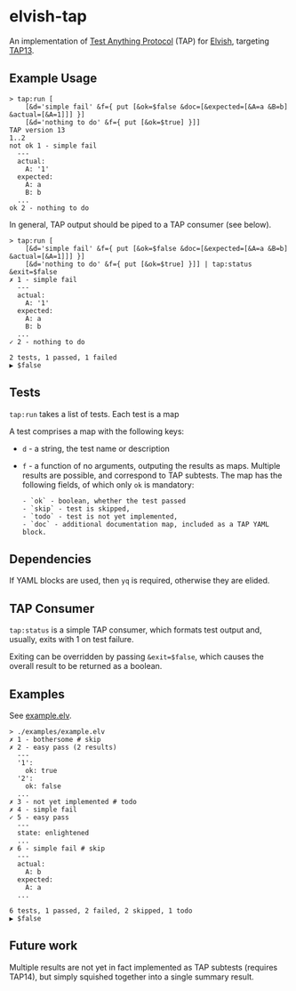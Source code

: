 # elvish-tap

An implementation of [Test Anything Protocol](https://testanything.org/) (TAP) for [Elvish](https://elv.sh/),
targeting [TAP13](https://testanything.org/tap-version-13-specification.html).

## Example Usage

```
> tap:run [
    [&d='simple fail' &f={ put [&ok=$false &doc=[&expected=[&A=a &B=b] &actual=[&A=1]]] }]
    [&d='nothing to do' &f={ put [&ok=$true] }]]
TAP version 13
1..2
not ok 1 - simple fail
  ---
  actual:
    A: '1'
  expected:
    A: a
    B: b
  ...
ok 2 - nothing to do
```

In general, TAP output should be piped to a TAP consumer (see below).

```
> tap:run [
    [&d='simple fail' &f={ put [&ok=$false &doc=[&expected=[&A=a &B=b] &actual=[&A=1]]] }]
    [&d='nothing to do' &f={ put [&ok=$true] }]] | tap:status &exit=$false
✗ 1 - simple fail
  ---
  actual:
    A: '1'
  expected:
    A: a
    B: b
  ...
✓ 2 - nothing to do

2 tests, 1 passed, 1 failed
▶ $false
```

## Tests

`tap:run` takes a list of tests.  Each test is a map

 A test comprises a map with the following keys:

 - `d` - a string, the test name or description
 - `f` - a function of no arguments, outputing the results as maps. Multiple results are possible, and correspond to TAP subtests.
         The map has the following fields, of which only `ok` is mandatory:

       - `ok` - boolean, whether the test passed
       - `skip` - test is skipped,
       - `todo` - test is not yet implemented,
       - `doc` - additional documentation map, included as a TAP YAML block.

## Dependencies

If YAML blocks are used, then `yq` is required, otherwise they are elided.

## TAP Consumer

`tap:status` is a simple TAP consumer, which formats test output and, usually, exits with 1 on test failure.

Exiting can be overridden by passing `&exit=$false`, which causes the overall result to be returned as a boolean.

## Examples

See [example.elv](examples/example.elv).

```
> ./examples/example.elv
✗ 1 - bothersome # skip
✗ 2 - easy pass (2 results)
  ---
  '1':
    ok: true
  '2':
    ok: false
  ...
✗ 3 - not yet implemented # todo
✗ 4 - simple fail
✓ 5 - easy pass
  ---
  state: enlightened
  ...
✗ 6 - simple fail # skip
  ---
  actual:
    A: b
  expected:
    A: a
  ...

6 tests, 1 passed, 2 failed, 2 skipped, 1 todo
▶ $false
```

## Future work

Multiple results are not yet in fact implemented as TAP subtests (requires TAP14), but simply squished together into
a single summary result.
